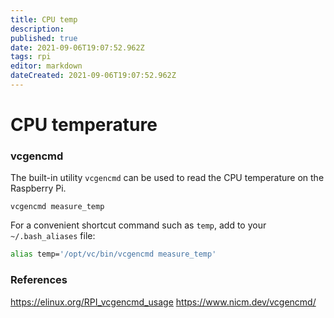 ```yaml
---
title: CPU temp
description: 
published: true
date: 2021-09-06T19:07:52.962Z
tags: rpi
editor: markdown
dateCreated: 2021-09-06T19:07:52.962Z
---
```


# CPU temperature
### vcgencmd
The built-in utility `vcgencmd` can be used to read the CPU temperature on the Raspberry Pi.

```shell
vcgencmd measure_temp
```

For a convenient shortcut command such as `temp`, add to your `~/.bash_aliases` file:
```bash
alias temp='/opt/vc/bin/vcgencmd measure_temp'
```

### References
https://elinux.org/RPI_vcgencmd_usage
https://www.nicm.dev/vcgencmd/